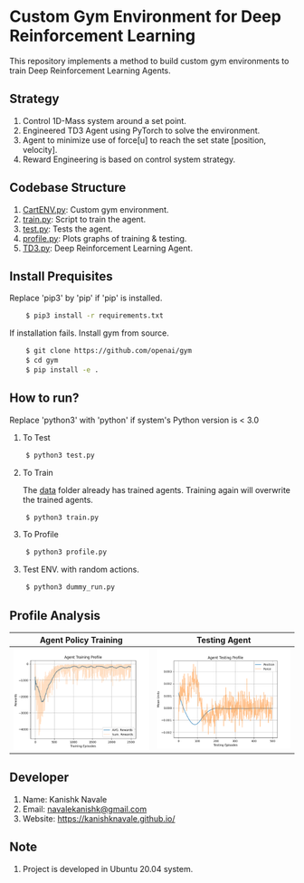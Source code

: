 # Custom Gym Environment for Deep Reinforcement Learning

This repository implements a method to build custom gym environments to train Deep Reinforcement Learning Agents.

## Strategy

1. Control 1D-Mass system around a set point.
2. Engineered TD3 Agent using PyTorch to solve the environment.
3. Agent to minimize use of force[u] to reach the set state [position, velocity].
4. Reward Engineering is based on control system strategy.

## Codebase Structure

1. [CartENV.py](CartENV.py): Custom gym environment.
2. [train.py](train.py): Script to train the agent.
3. [test.py](test.py): Tests the agent.
4. [profile.py](profile.py): Plots graphs of training & testing.
5. [TD3.py](TD3.py): Deep Reinforcement Learning Agent.

## Install Prequisites

Replace 'pip3' by 'pip' if 'pip' is installed.

```bash
    $ pip3 install -r requirements.txt
```

If installation fails. Install gym from source.

```bash
    $ git clone https://github.com/openai/gym
    $ cd gym
    $ pip install -e .
```

## How to run?

Replace 'python3' with 'python' if system's Python version is < 3.0

1. To Test

```bash
    $ python3 test.py
```

2. To Train

    The [data](data) folder already has trained agents. Training again will overwrite the trained agents.

```bash
    $ python3 train.py
```

3. To Profile

```bash
    $ python3 profile.py
```

3. Test ENV. with random actions.

```bash
    $ python3 dummy_run.py
```

## Profile Analysis

|Agent Policy Training|Testing Agent|
|:--:|:--:|
|<img src='data/Agent Training Profile.png'>|<img src='data/Agent Testing Profile.png'>|

## Developer

1. Name: Kanishk Navale
2. Email: navalekanishk@gmail.com
3. Website: https://kanishknavale.github.io/

## Note

1. Project is developed in Ubuntu 20.04 system.
